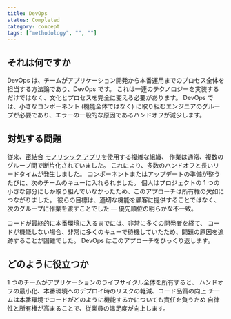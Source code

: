 ```yaml
---
title: DevOps
status: Completed
category: concept
tags: ["methodology", "", ""]
---
```


## それは何ですか

DevOps は、チームがアプリケーション開発から本番運用までのプロセス全体を担当する方法論であり、DevOps です。
これは一連のテクノロジーを実装するだけではなく、文化とプロセスを完全に変える必要があります。
DevOps では、小さなコンポーネント (機能全体ではなく) に取り組むエンジニアのグループが必要であり、エラーの一般的な原因であるハンドオフが減少します。

## 対処する問題

従来、[密結合](/tightly-coupled-architectures/) [モノリシック アプリ](/monolithic-apps/)を使用する複雑な組織、
作業は通常、複数のグループ間で断片化されていました。
これにより、多数のハンドオフと長いリードタイムが発生しました。
コンポーネントまたはアップデートの準備が整うたびに、次のチームのキューに入れられました。
個人はプロジェクトの 1 つの小さな部分にしか取り組んでいなかったため、このアプローチは所有権の欠如につながりました。
彼らの目標は、適切な機能を顧客に提供することではなく、次のグループに作業を渡すことでした
— 優先順位の明らかな不一致。

コードが最終的に本番環境に入るまでには、非常に多くの開発者を経て、
コードが機能しない場合、非常に多くのキューで待機していたため、問題の原因を追跡することが困難でした。
DevOps はこのアプローチをひっくり返します。

## どのように役立つか

1 つのチームがアプリケーションのライフサイクル全体を所有すると、
ハンドオフの最小化、本番環境へのデプロイ時のリスクの軽減、コード品質の向上
チームは本番環境でコードがどのように機能するかについても責任を負うため
自律性と所有権が高まることで、従業員の満足度が向上します。
